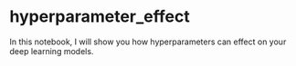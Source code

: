 # hyperparameter_effect
In this notebook, I will show you how hyperparameters can effect on your deep learning models.
